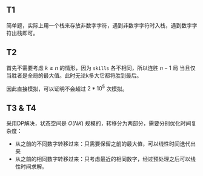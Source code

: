 ## T1

简单题，实际上用一个栈来存放非数字字符，遇到非数字字符时入栈，遇到数字字符出栈即可。

## T2

首先不需要考虑 $k\ge n$ 的情形，因为 `skills` 各不相同，所以连胜 $n-1$ 局 当且仅当胜者是全局的最大值。此时无论k多大它都将胜到最后。

因此直接模拟，可以证明不会超过 $2*10^5$ 次模拟。

## T3 & T4

采用DP解决，状态空间是 $O(NK)$ 规模的，转移分为两部分，需要分别优化时间复杂度：

* 从之前的不同数字转移过来：只需要保留之前的最大值，可以线性时间迭代出来
* 从之前的相同数字转移过来：只考虑最近的相同数字，经过预处理之后可以线性时间求解。

